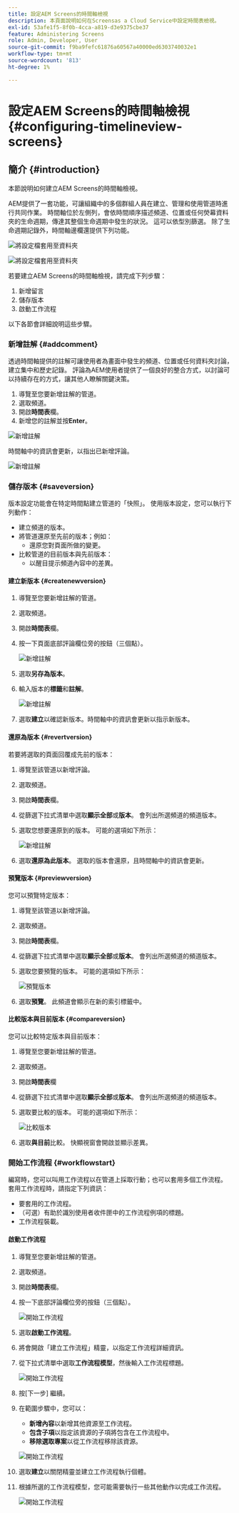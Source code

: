 ```yaml
---
title: 設定AEM Screens的時間軸檢視
description: 本頁面說明如何在Screensas a Cloud Service中設定時間表檢視。
exl-id: 53afe1f5-8f0b-4cca-a819-d3e9375cbe37
feature: Administering Screens
role: Admin, Developer, User
source-git-commit: f9ba9fefc61876a60567a40000ed6303740032e1
workflow-type: tm+mt
source-wordcount: '813'
ht-degree: 1%

---
```


# 設定AEM Screens的時間軸檢視 {#configuring-timelineview-screens}

## 簡介 {#introduction}

本節說明如何建立AEM Screens的時間軸檢視。

AEM提供了一套功能，可讓組織中的多個群組人員在建立、管理和使用管道時進行共同作業。
時間軸位於左側列，會依時間順序描述頻道、位置或任何熒幕資料夾的生命週期，傳達其整個生命週期中發生的狀況。 這可以依型別篩選。
除了生命週期記錄外，時間軸邊欄還提供下列功能。

![將設定檔套用至資料夾](/help/screens-cloud/assets/configure/Screens-timeline1.jpg)

![將設定檔套用至資料夾](/help/screens-cloud/assets/configure/screens-timeline2.jpg)

若要建立AEM Screens的時間軸檢視，請完成下列步驟：

1. 新增留言
1. 儲存版本
1. 啟動工作流程

以下各節會詳細說明這些步驟。

### 新增註解 {#addcomment}

透過時間軸提供的註解可讓使用者為畫面中發生的頻道、位置或任何資料夾討論，建立集中和歷史記錄。
評論為AEM使用者提供了一個良好的整合方式，以討論可以持續存在的方式，讓其他人瞭解關鍵決策。

1. 導覽至您要新增註解的管道。
1. 選取頻道。
1. 開啟&#x200B;**時間表**&#x200B;欄。
1. 新增您的註解並按&#x200B;**Enter**。

![新增註解](/help/screens-cloud/assets/configure/screen-timeline3.jpg)

時間軸中的資訊會更新，以指出已新增評論。

![新增註解](/help/screens-cloud/assets/configure/screens-timeline4.jpg)

### 儲存版本 {#saveversion}

版本設定功能會在特定時間點建立管道的「快照」。 使用版本設定，您可以執行下列動作：
* 建立頻道的版本。
* 將管道還原至先前的版本；例如：
   * 還原您對頁面所做的變更。
* 比較管道的目前版本與先前版本：
   * 以醒目提示頻道內容中的差異。


#### 建立新版本 {#createnewversion}

1. 導覽至您要新增註解的管道。
1. 選取頻道。
1. 開啟&#x200B;**時間表**&#x200B;欄。
1. 按一下頁面底部評論欄位旁的按鈕（三個點）。

   ![新增註解](/help/screens-cloud/assets/configure/screens-timeline5.jpg)

1. 選取&#x200B;**另存為版本**。
1. 輸入版本的&#x200B;**標籤**&#x200B;和&#x200B;**註解**。

   ![新增註解](/help/screens-cloud/assets/configure/screens-timeline6.jpg)

1. 選取&#x200B;**建立**&#x200B;以確認新版本。時間軸中的資訊會更新以指示新版本。

#### 還原為版本 {#revertversion}

若要將選取的頁面回覆成先前的版本：

1. 導覽至該管道以新增評論。
1. 選取頻道。
1. 開啟&#x200B;**時間表**&#x200B;欄。
1. 從篩選下拉式清單中選取&#x200B;**顯示全部**&#x200B;或&#x200B;**版本**。 會列出所選頻道的頻道版本。
1. 選取您想要還原到的版本。 可能的選項如下所示：

   ![新增註解](/help/screens-cloud/assets/configure/screens-timeline7.jpg)

1. 選取&#x200B;**還原為此版本**。 選取的版本會還原，且時間軸中的資訊會更新。

#### 預覽版本 {#previewversion}

您可以預覽特定版本：

1. 導覽至該管道以新增評論。
1. 選取頻道。
1. 開啟&#x200B;**時間表**&#x200B;欄。
1. 從篩選下拉式清單中選取&#x200B;**顯示全部**&#x200B;或&#x200B;**版本**。 會列出所選頻道的頻道版本。
1. 選取您要預覽的版本。 可能的選項如下所示：

   ![預覽版本](/help/screens-cloud/assets/configure/screens-timeline8.jpg)

1. 選取&#x200B;**預覽**。 此頻道會顯示在新的索引標籤中。

#### 比較版本與目前版本 {#compareversion}

您可以比較特定版本與目前版本：

1. 導覽至您要新增註解的管道。
1. 選取頻道。
1. 開啟&#x200B;**時間表**&#x200B;欄
1. 從篩選下拉式清單中選取&#x200B;**顯示全部**&#x200B;或&#x200B;**版本**。 會列出所選頻道的頻道版本。
1. 選取要比較的版本。 可能的選項如下所示：

   ![比較版本](/help/screens-cloud/assets/configure/screens-timeline9.jpg)

1. 選取&#x200B;**與目前**&#x200B;比較。 快顯視窗會開啟並顯示差異。

### 開始工作流程 {#workflowstart}

編寫時，您可以叫用工作流程以在管道上採取行動；也可以套用多個工作流程。
套用工作流程時，請指定下列資訊：

* 要套用的工作流程。
* （可選）有助於識別使用者收件匣中的工作流程例項的標題。
* 工作流程裝載。

#### 啟動工作流程

1. 導覽至您要新增註解的管道。
1. 選取頻道。
1. 開啟&#x200B;**時間表**&#x200B;欄。
1. 按一下底部評論欄位旁的按鈕（三個點）。

   ![開始工作流程](/help/screens-cloud/assets/configure/screens-timeline10.jpg)

1. 選取&#x200B;**啟動工作流程**。
1. 將會開啟「建立工作流程」精靈，以指定工作流程詳細資訊。
1. 從下拉式清單中選取&#x200B;**工作流程模型**，然後輸入工作流程標題。

   ![開始工作流程](/help/screens-cloud/assets/configure/screens-timeline11.jpg)

1. 按[下一步] **&#x200B;**&#x200B;繼續。
1. 在範圍步驟中，您可以：
   * **新增內容**&#x200B;以新增其他資源至工作流程。
   * **包含子項**&#x200B;以指定該資源的子項將包含在工作流程中。
   * **移除選取專案**&#x200B;以從工作流程移除該資源。

   ![開始工作流程](/help/screens-cloud/assets/configure/screens-timeline12.jpg)

1. 選取&#x200B;**建立**&#x200B;以關閉精靈並建立工作流程執行個體。
1. 根據所選的工作流程模型，您可能需要執行一些其他動作以完成工作流程。

   ![開始工作流程](/help/screens-cloud/assets/configure/screens-timeline13.jpg)
